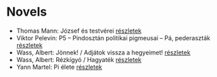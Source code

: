 # Novels

- Thomas Mann: József és testvérei [részletek](_details/Thomas%20Mann.md#id_1491)
- Viktor Pelevin: P5 – Pindosztán politikai pigmeusai – Pá, pederaszták [részletek](_details/Viktor%20Pelevin.md#id_832)
- Wass, Albert: Jönnek! / Adjátok vissza a hegyeimet! [részletek](_details/Wass%2C%20Albert.md#id_220)
- Wass, Albert: Rézkígyó / Hagyaték [részletek](_details/Wass%2C%20Albert.md#id_201)
- Yann Martel: Pi élete [részletek](_details/Yann%20Martel.md#id_1458)